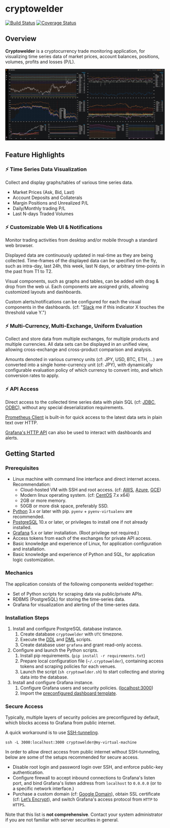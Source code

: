 # cryptowelder
[![Build Status][travis-icon]][travis-page] [![Coverage Status][coverall-icon]][coverall-page]

[travis-page]:https://travis-ci.org/after-the-sunrise/cryptowelder
[travis-icon]:https://travis-ci.org/after-the-sunrise/cryptowelder.svg?branch=master
[coverall-page]:https://coveralls.io/github/after-the-sunrise/cryptowelder?branch=master
[coverall-icon]:https://coveralls.io/repos/github/after-the-sunrise/cryptowelder/badge.svg?branch=master

## Overview

**Cryptowelder** is a cryptocurrency trade monitoring application, 
for visualizing time series data of market prices, account balances, positions, volumes, profits and losses (P/L).

![Grafana Dashboard Screenshot](./docs/img/dashboard.png)


## Feature Highlights

### :zap: Time Series Data Visualization
Collect and display graphs/tables of various time series data.
* Market Prices (Ask, Bid, Last)
* Account Deposits and Collaterals
* Margin Positions and Unrealized P/L
* Daily/Monthly trading P/L
* Last N-days Traded Volumes

### :zap: Customizable Web UI & Notifications
Monitor trading activities from desktop and/or mobile through a standard web browser. 

Displayed data are continuously updated in real-time as they are being collected.
Time-frames of the displayed data can be specified on the fly, 
such as intra-day, last 24h, this week, last N days, or arbitrary time-points in the past from T1 to T2.

Visual components, such as graphs and tables, can be added with drag & drop from the web ui.
Each components are assigned grids, allowing customized layouts and dashboards.

Custom alerts/notifications can be configured for each the visual components in the dashboards. 
(cf: "[Slack](https://slack.com/) me if this indicator X touches the threshold value Y.")

### :zap: Multi-Currency, Multi-Exchange, Uniform Evaluation
Collect and store data from multiple exchanges, for multiple products and multiple currencies. 
All data sets can be displayed in an unified view, allowing cross-exchange and cross-product comparison and analysis.

Amounts denoted in various currency units (cf: JPY, USD, BTC, ETH, ...) are converted into a single home-currency unit (cf: JPY),
with dynamically configurable evaluation policy of which currency to convert into, and which conversion rates to apply.

### :zap: API Access
Direct access to the collected time series data with plain SQL (cf: [JDBC](https://jdbc.postgresql.org/), [ODBC](https://odbc.postgresql.org/)), 
without any special deserialization requirements.

[Prometheus Client](https://github.com/prometheus/client_python) is built-in for quick access to the latest data sets in plain text over HTTP.

[Grafana's HTTP API](http://docs.grafana.org/http_api/) can also be used to interact with dashboards and alerts.


## Getting Started

### Prerequisites
* Linux machine with command line interface and direct internet access. Recommendation:
    * Cloud-hosted VM with SSH and root access. (cf: [AWS](https://aws.amazon.com/ec2/), [Azure](https://azure.microsoft.com/en-us/services/virtual-machines/), [GCE](https://cloud.google.com/compute/?hl=ja))
    * Modern linux operating system. (cf: [CentOS](https://www.centos.org/) 7.x x64)
    * 2GB or more memory.
    * 50GB or more disk space, preferably SSD.
* [Python](https://www.python.org/) 3.x or later with pip. `pyenv` + `pyenv-virtualenv` are recommended.
* [PostgreSQL](https://www.postgresql.org/) 10.x or later, or privileges to install one if not already installed.  
* [Grafana](https://grafana.com/) 5.x or later installation. (Root privilege not required.) 
* Access tokens from each of the exchanges for private API access. 
* Basic knowledge and experience of Linux, for application configuration and installation.
* Basic knowledge and experience of Python and SQL, for application logic customization. 

### Mechanics
The application consists of the following components *welded* together:
* Set of Python scripts for scraping data via public/private APIs.
* RDBMS (PostgreSQL) for storing the time-series data.
* Grafana for visualization and alerting of the time-series data.

### Installation Steps
1. Install and configure PostgreSQL database instance.
    1. Create database `cryptowelder` with `UTC` timezone.
    2. Execute the [DDL](./etc/DDL.sql) and [DML](./etc/DML.sql) scripts.
    3. Create database user `grafana` and grant read-only access.
2. Configure and launch the Python scripts.
    1. Install pip requirements. (`pip install -r requirements.txt`)
    2. Prepare local configuration file (`~/.cryptowelder`), containing access tokens and scraping policies for each venues.
    3. Launch the script (`sh cryptowelder.sh`) to start collecting and storing data into the database. 
3. Install and configure Grafana instance.
    1. Configure Grafana users and security policies. ([localhost:3000](http://localhost:3000))
    2. Import the [preconfigured dashboard template](./etc/GRAFANA.json).
    
### Secure Access
Typically, multiple layers of security policies are preconfigured by default, which blocks access to Grafana from public internet.

A quick workaround is to use [SSH-tunneling](https://en.wikipedia.org/wiki/Tunneling_protocol#Secure_Shell_tunneling).
```
ssh -L 3000:localhost:3000 cryptowelder@my-virtual-machine
```

In order to allow direct access from public internet without SSH-tunneling, 
below are some of the setups recommended for secure access. 
* Disable root login and password login over SSH, and enforce public-key authentication.
* Configure firewall to accept inbound connections to Grafana's listen port, and bind Grafana's listen address from `localhost` to `0.0.0.0` (or to a specific network interface.)
* Purchase a custom domain (cf: [Google Domain](https://domains.google/)), obtain SSL certificate (cf: [Let’s Encrypt](https://letsencrypt.org/)), and switch Grafana's access protocol from `HTTP` to `HTTPS`.

Note that this list is **not comprehensive**. Contact your system administrator if you are not familiar with server securities in general.
